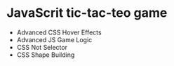 # JavaScrit tic-tac-teo game

- Advanced CSS Hover Effects
- Advanced JS Game Logic
- CSS Not Selector
- CSS Shape Building

